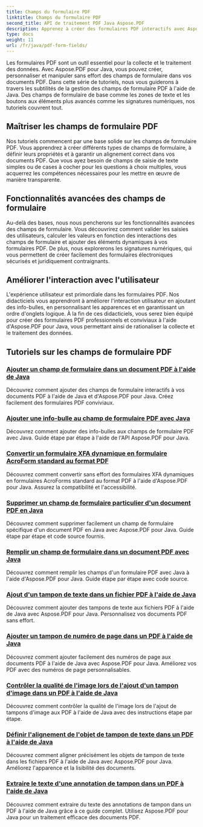 ```yaml
---
title: Champs du formulaire PDF
linktitle: Champs du formulaire PDF
second_title: API de traitement PDF Java Aspose.PDF
description: Apprenez à créer des formulaires PDF interactifs avec Aspose.PDF pour Java. Tutoriels complets pour une manipulation efficace des champs de formulaire.
type: docs
weight: 11
url: /fr/java/pdf-form-fields/
---
```


Les formulaires PDF sont un outil essentiel pour la collecte et le traitement des données. Avec Aspose.PDF pour Java, vous pouvez créer, personnaliser et manipuler sans effort des champs de formulaire dans vos documents PDF. Dans cette série de tutoriels, nous vous guiderons à travers les subtilités de la gestion des champs de formulaire PDF à l'aide de Java. Des champs de formulaire de base comme les zones de texte et les boutons aux éléments plus avancés comme les signatures numériques, nos tutoriels couvrent tout.

## Maîtriser les champs de formulaire PDF

Nos tutoriels commencent par une base solide sur les champs de formulaire PDF. Vous apprendrez à créer différents types de champs de formulaire, à définir leurs propriétés et à garantir un alignement correct dans vos documents PDF. Que vous ayez besoin de champs de saisie de texte simples ou de cases à cocher pour les questions à choix multiples, vous acquerrez les compétences nécessaires pour les mettre en œuvre de manière transparente.

## Fonctionnalités avancées des champs de formulaire

Au-delà des bases, nous nous pencherons sur les fonctionnalités avancées des champs de formulaire. Vous découvrirez comment valider les saisies des utilisateurs, calculer les valeurs en fonction des interactions des champs de formulaire et ajouter des éléments dynamiques à vos formulaires PDF. De plus, nous explorerons les signatures numériques, qui vous permettent de créer facilement des formulaires électroniques sécurisés et juridiquement contraignants.

## Améliorer l'interaction avec l'utilisateur

L'expérience utilisateur est primordiale dans les formulaires PDF. Nos didacticiels vous apprendront à améliorer l'interaction utilisateur en ajoutant des info-bulles, en personnalisant les apparences et en garantissant un ordre d'onglets logique. À la fin de ces didacticiels, vous serez bien équipé pour créer des formulaires PDF professionnels et conviviaux à l'aide d'Aspose.PDF pour Java, vous permettant ainsi de rationaliser la collecte et le traitement des données.

## Tutoriels sur les champs de formulaire PDF
### [Ajouter un champ de formulaire dans un document PDF à l'aide de Java](./add-form-field-in-pdf-document-using-java/)
Découvrez comment ajouter des champs de formulaire interactifs à vos documents PDF à l'aide de Java et d'Aspose.PDF pour Java. Créez facilement des formulaires PDF conviviaux.
### [Ajouter une info-bulle au champ de formulaire PDF avec Java](./add-tooltip-to-pdf-form-field-with-java/)
Découvrez comment ajouter des info-bulles aux champs de formulaire PDF avec Java. Guide étape par étape à l'aide de l'API Aspose.PDF pour Java.
### [Convertir un formulaire XFA dynamique en formulaire AcroForm standard au format PDF](./convert-dynamic-xfa-form-to-standard-acroform-in-pdf/)
Découvrez comment convertir sans effort des formulaires XFA dynamiques en formulaires AcroForms standard au format PDF à l'aide d'Aspose.PDF pour Java. Assurez la compatibilité et l'accessibilité.
### [Supprimer un champ de formulaire particulier d'un document PDF en Java](./delete-particular-form-field-from-pdf-document-in-java/)
Découvrez comment supprimer facilement un champ de formulaire spécifique d'un document PDF en Java avec Aspose.PDF pour Java. Guide étape par étape et code source fournis.
### [Remplir un champ de formulaire dans un document PDF avec Java](./fill-form-field-in-pdf-document-with-java/)
Découvrez comment remplir les champs d'un formulaire PDF avec Java à l'aide d'Aspose.PDF pour Java. Guide étape par étape avec code source.
### [Ajout d'un tampon de texte dans un fichier PDF à l'aide de Java](./adding-text-stamp-in-pdf-file-using-java/)
Découvrez comment ajouter des tampons de texte aux fichiers PDF à l'aide de Java avec Aspose.PDF pour Java. Personnalisez vos documents PDF sans effort.
### [Ajouter un tampon de numéro de page dans un PDF à l'aide de Java](./add-page-number-stamp-in-pdf-using-java/)
Découvrez comment ajouter facilement des numéros de page aux documents PDF à l'aide de Java avec Aspose.PDF pour Java. Améliorez vos PDF avec des numéros de page personnalisables.
### [Contrôler la qualité de l'image lors de l'ajout d'un tampon d'image dans un PDF à l'aide de Java](./control-image-quality-when-adding-image-stamp-in-pdf-using-java/)
Découvrez comment contrôler la qualité de l'image lors de l'ajout de tampons d'image aux PDF à l'aide de Java avec des instructions étape par étape.
### [Définir l'alignement de l'objet de tampon de texte dans un PDF à l'aide de Java](./define-alignment-for-text-stamp-object-in-pdf-using-java/)
Découvrez comment aligner précisément les objets de tampon de texte dans les fichiers PDF à l'aide de Java avec Aspose.PDF pour Java. Améliorez l'apparence et la lisibilité des documents.
### [Extraire le texte d'une annotation de tampon dans un PDF à l'aide de Java](./extract-text-from-stamp-annotation-in-pdf-using-java/)
Découvrez comment extraire du texte des annotations de tampon dans un PDF à l'aide de Java grâce à ce guide complet. Utilisez Aspose.PDF pour Java pour un traitement efficace des documents PDF.